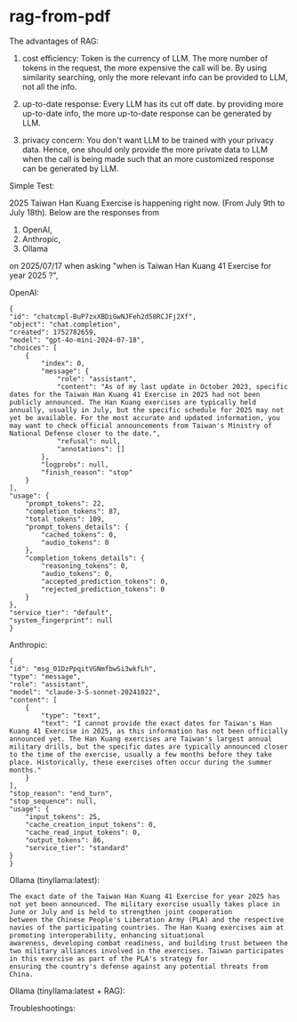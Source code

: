 # rag-from-pdf

The advantages of RAG:

1. cost efficiency: Token is the currency of LLM. The more number of tokens in the request, the more expensive the call will be.
   By using similarity searching, only the more relevant info can be provided to LLM, not all the info.

2. up-to-date response: Every LLM has its cut off date.
   by providing more up-to-date info, the more up-to-date response can be generated by LLM.

3. privacy concern: You don't want LLM to be trained with your privacy data.
   Hence, one should only provide the more private data to LLM when the call is being made
   such that an more customized response can be generated by LLM.

Simple Test:

   2025 Taiwan Han Kuang Exercise is happening right now. (From July 9th to July 18th).
   Below are the responses from 
   1. OpenAI,
   2. Anthropic,
   3. Ollama

   on 2025/07/17 when asking "when is Taiwan Han Kuang 41 Exercise for year 2025 ?", 

   OpenAI:
   
    {
    "id": "chatcmpl-BuP7zxXBDiGwNJFeh2d58RCJFj2Xf",
    "object": "chat.completion",
    "created": 1752782659,
    "model": "gpt-4o-mini-2024-07-18",
    "choices": [
        {
            "index": 0,
            "message": {
                "role": "assistant",
                "content": "As of my last update in October 2023, specific dates for the Taiwan Han Kuang 41 Exercise in 2025 had not been publicly announced. The Han Kuang exercises are typically held annually, usually in July, but the specific schedule for 2025 may not yet be available. For the most accurate and updated information, you may want to check official announcements from Taiwan's Ministry of National Defense closer to the date.",
                "refusal": null,
                "annotations": []
            },
            "logprobs": null,
            "finish_reason": "stop"
        }
    ],
    "usage": {
        "prompt_tokens": 22,
        "completion_tokens": 87,
        "total_tokens": 109,
        "prompt_tokens_details": {
            "cached_tokens": 0,
            "audio_tokens": 0
        },
        "completion_tokens_details": {
            "reasoning_tokens": 0,
            "audio_tokens": 0,
            "accepted_prediction_tokens": 0,
            "rejected_prediction_tokens": 0
        }
    },
    "service_tier": "default",
    "system_fingerprint": null
    }

   Anthropic: 

    {
    "id": "msg_01DzPpqitVGNmfbwSi3wkfLh",
    "type": "message",
    "role": "assistant",
    "model": "claude-3-5-sonnet-20241022",
    "content": [
        {
            "type": "text",
            "text": "I cannot provide the exact dates for Taiwan's Han Kuang 41 Exercise in 2025, as this information has not been officially announced yet. The Han Kuang exercises are Taiwan's largest annual military drills, but the specific dates are typically announced closer to the time of the exercise, usually a few months before they take place. Historically, these exercises often occur during the summer months."
        }
    ],
    "stop_reason": "end_turn",
    "stop_sequence": null,
    "usage": {
        "input_tokens": 25,
        "cache_creation_input_tokens": 0,
        "cache_read_input_tokens": 0,
        "output_tokens": 86,
        "service_tier": "standard"
    }
    }

   Ollama (tinyllama:latest):

    The exact date of the Taiwan Han Kuang 41 Exercise for year 2025 has not yet been announced. The military exercise usually takes place in June or July and is held to strengthen joint cooperation 
    between the Chinese People's Liberation Army (PLA) and the respective navies of the participating countries. The Han Kuang exercises aim at promoting interoperability, enhancing situational 
    awareness, developing combat readiness, and building trust between the two military alliances involved in the exercises. Taiwan participates in this exercise as part of the PLA's strategy for 
    ensuring the country's defense against any potential threats from China.

   Ollama (tinyllama:latest + RAG):

   
   
Troubleshootings:
